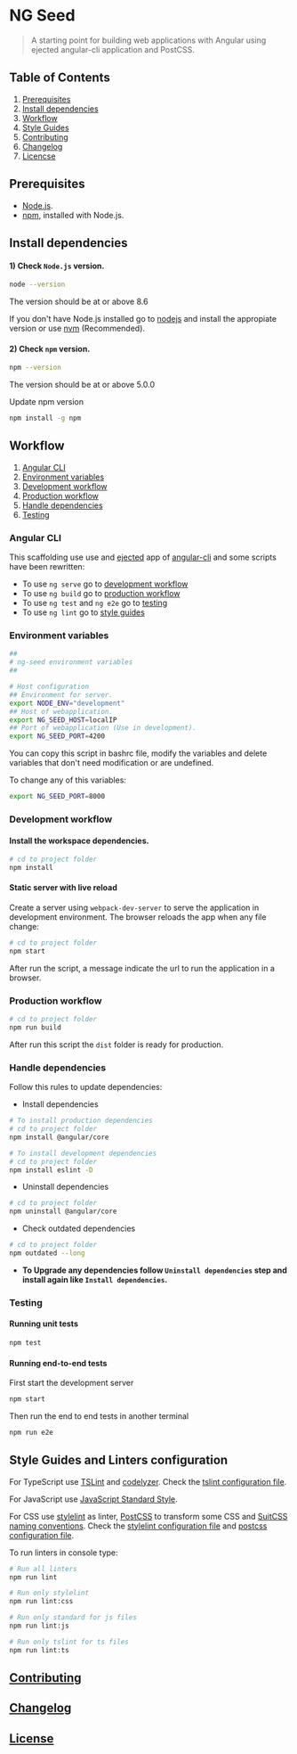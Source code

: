 # NG Seed

> A starting point for building web applications with Angular using ejected angular-cli application and PostCSS.


## Table of Contents

  1. [Prerequisites](#prerequisites)
  1. [Install dependencies](#install-dependencies)
  1. [Workflow](#workflow)
  1. [Style Guides](#style-guides-and-linters-configuration)
  1. [Contributing](#contributing)
  1. [Changelog](#changelog)
  1. [Licencse](#license)


## Prerequisites

- [Node.js](https://nodejs.org/en/download/).
- [npm](https://www.npmjs.com/), installed with Node.js.


## Install dependencies

#### 1) Check `Node.js` version.

```sh
node --version
```
The version should be at or above 8.6

If you don't have Node.js installed go to [nodejs](https://nodejs.org/en/download/) and install the appropiate version or use [nvm](http://www.sergiolepore.net/2014/06/30/nvm-instalando-y-usando-node-version-manager/) (Recommended).

#### 2) Check `npm` version.

```sh
npm --version
```
The version should be at or above 5.0.0

Update npm version

```sh
npm install -g npm
```


## Workflow

  1. [Angular CLI](#angular-cli)
  1. [Environment variables](#environment-variables)
  1. [Development workflow](#development-workflow)
  1. [Production workflow](#production-workflow)
  1. [Handle dependencies](#handle-dependencies)
  1. [Testing](#testing)

### Angular CLI

This scaffolding use use and [ejected](https://github.com/angular/angular-cli/wiki/eject) app of [angular-cli](https://github.com/angular/angular-cli) and some scripts have been rewritten:

- To use `ng serve` go to [development workflow](#development-workflow)
- To use `ng build` go to [production workflow](#production-workflow)
- To use `ng test` and `ng e2e` go to [testing](#testing)
- To use `ng lint` go to [style guides](#style-guides-and-linters-configuration)

### Environment variables

```sh
##
# ng-seed environment variables
##

# Host configuration
## Environment for server.
export NODE_ENV="development"
## Host of webapplication.
export NG_SEED_HOST=localIP
## Port of webapplication (Use in development).
export NG_SEED_PORT=4200
```

You can copy this script in bashrc file, modify the variables and delete variables that don't need modification or are undefined.

To change any of this variables:

```sh
export NG_SEED_PORT=8000
```

### Development workflow

#### Install the workspace dependencies.

```sh
# cd to project folder
npm install
```

#### Static server with live reload
Create a server using `webpack-dev-server` to serve the application in development environment.
The browser reloads the app when any file change:

```sh
# cd to project folder
npm start
```

After run the script, a message indicate the url to run the application in a browser.

### Production workflow

```sh
# cd to project folder
npm run build
```

After run this script the `dist` folder is ready for production.

### Handle dependencies
Follow this rules to update dependencies:

- Install dependencies

```sh
# To install production dependencies
# cd to project folder
npm install @angular/core

# To install development dependencies
# cd to project folder
npm install eslint -D
```

- Uninstall dependencies

```sh
# cd to project folder
npm uninstall @angular/core
```

- Check outdated dependencies

```sh
# cd to project folder
npm outdated --long
```

- **To Upgrade any dependencies follow `Uninstall dependencies` step and install again like `Install dependencies`.**

### Testing

#### Running unit tests

```sh
npm test
```

#### Running end-to-end tests

First start the development server

```sh
npm start
```

Then run the end to end tests in another terminal

```sh
npm run e2e
```


## Style Guides and Linters configuration

For TypeScript use [TSLint](https://palantir.github.io/tslint/) and [codelyzer](http://codelyzer.com/). Check the [tslint configuration file](tslint.json).

For JavaScript use [JavaScript Standard Style](https://standardjs.com/).

For CSS use [stylelint](https://stylelint.io/) as linter, [PostCSS](http://postcss.org/) to transform some CSS and [SuitCSS naming conventions](https://github.com/suitcss/suit/blob/master/doc/naming-conventions.md). Check the [stylelint configuration file](stylelint.config.js) and [postcss configuration file](postcss.config.js).

To run linters in console type:

```sh
# Run all linters
npm run lint

# Run only stylelint
npm run lint:css

# Run only standard for js files
npm run lint:js

# Run only tslint for ts files
npm run lint:ts
```


## [Contributing](CONTRIBUTING.md)


## [Changelog](CHANGELOG.md)


## [License](LICENSE.md)
